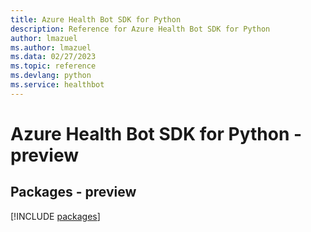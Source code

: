 ```yaml
---
title: Azure Health Bot SDK for Python
description: Reference for Azure Health Bot SDK for Python
author: lmazuel
ms.author: lmazuel
ms.data: 02/27/2023
ms.topic: reference
ms.devlang: python
ms.service: healthbot
---
```

# Azure Health Bot SDK for Python - preview
## Packages - preview
[!INCLUDE [packages](health-bot-index.md)]